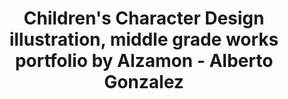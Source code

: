 ---
layout: portfolio
title: Children's Character Design illustration, middle grade works portfolio by Alzamon - Alberto Gonzalez
alt_title: Original Character Design works 
blurb: For Comics, Children's Books, Animation...
# FB and Jekyll SEO Tag values
description: Select any image for expanded view
postlinkimage: /assets/images/bg-portfolio-home-02.jpg
# End FB and Jekyll SEO Tag values
slug: characterdesign
categories: 
    - homepage
    - characterdesign
pretty_category: Character Design
pretty_title: Character Design
sort_number: 1
permalink: /portfolio/:slug/
images:
    - image_url: /assets/images/portfolio/characterdesign/cd_modelsheet_daniel_thumb.jpg
      image_thumb: /assets/images/portfolio/characterdesign/cd_modelsheet_daniel_thumb.jpg
      image_title: Daniel - Original Character Model Sheet
      image_class: fullwidth
    - image_url: /assets/images/portfolio/characterdesign/cd_modelsheet_susana_fullsize.png
      image_thumb: /assets/images/portfolio/characterdesign/cd_modelsheet_susana_thumb.jpg
      image_title: Susana - Original Character Model Sheet    
    - image_url: /assets/images/portfolio/characterdesign/cd_modelsheet_elias_fullsize.png
      image_thumb: /assets/images/portfolio/characterdesign/cd_modelsheet_elias_thumb.jpg
      image_title: Elias - Original Character Model Sheet
    - image_url: /assets/images/portfolio/characterdesign/cd_modelsheet_shirley_fullsize.png
      image_thumb: /assets/images/portfolio/characterdesign/cd_modelsheet_shirley_thumb.jpg
      image_title: Shirley - Original Character Model Sheet   
    - image_url: /assets/images/portfolio/characterdesign/chardesign_2019_captainclaws_fullsize.jpg
      image_thumb: /assets/images/portfolio/characterdesign/chardesign_2019_captainclaws_thumb.jpg
      image_title: Captain Claws
    - image_url: /assets/images/portfolio/characterdesign/chardesign_eliasfullrender_fullsize.jpg
      image_thumb: /assets/images/portfolio/characterdesign/chardesign_eliasfullrender_thumb.jpg
      image_title: Elias (Full Render)      
    - image_url: /assets/images/portfolio/characterdesign/chardesign_susanafullrender_fullsize.jpg
      image_thumb: /assets/images/portfolio/characterdesign/chardesign_susanafullrender_thumb.jpg
      image_title: Susana (Full Render)    
    - image_url: /assets/images/portfolio/characterdesign/chardesign_2017_petitprince_fullsize.jpg
      image_thumb: /assets/images/portfolio/characterdesign/chardesign_2017_petitprince_thumb.jpg
      image_title: Petit Prince
    - image_url: /assets/images/portfolio/characterdesign/2018_cd_independenceDay@1500w.png
      image_thumb: /assets/images/portfolio/characterdesign/thumb/cd_independen2020_03_01_thumb.png
      image_title: National Independence Day
    - image_url: /assets/images/portfolio/characterdesign/2017_i_danielListeningtoMusic@1500w.jpg
      image_thumb: /assets/images/portfolio/characterdesign/thumb/cd_aniellisteningto2017_05_02_thumb.jpg
      image_title: The way music should be heard...  
    - image_url: /assets/images/portfolio/characterdesign/2018_cd_busted@1500w.png
      image_thumb: /assets/images/portfolio/characterdesign/thumb/cd_pranksters_2020_05_19_thumb.png
      image_title: Little Pranksters
    # image_class: fullwidth
    # - image_url: /
    #   image_thumb: /
    #   image_title:    
    # - image_url: /
    #   image_thumb: /
    #   image_title:       
---